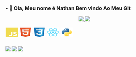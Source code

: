 
<h3>- 👋 Ola, Meu nome é Nathan Bem vindo Ao Meu Git</h3>

<div align="center">
  <a href="https://github.com/nathanzd">
  <img height="180em" width="auto" src="https://github-readme-stats.vercel.app/api?username=nathanzd&show_icons=true&theme=dark&include_all_commits=true&count_private=true"/>
  <img height="180em" width="auto" src="https://github-readme-stats.vercel.app/api/top-langs/?username=nathanzd&layout=compact&langs_count=7&theme=dark"/>
</div>
<div style="display:inline_block"><br>
  <img align="center" alt="Js" height="30" width="40" src="https://raw.githubusercontent.com/devicons/devicon/master/icons/javascript/javascript-plain.svg">
  <img align="center" alt="HTML" height="30" width="40" src="https://raw.githubusercontent.com/devicons/devicon/master/icons/html5/html5-original.svg">
  <img align="center" alt="CSS" height="30" width="40" src="https://raw.githubusercontent.com/devicons/devicon/master/icons/css3/css3-original.svg">
  <!--<img align="center" alt="Ts" height="30" width="40" src="https://raw.githubusercontent.com/devicons/devicon/master/icons/typescript/typescript-plain.svg">-->
  <img align="center" alt="React" height="30" width="40" src="https://raw.githubusercontent.com/devicons/devicon/master/icons/react/react-original.svg">
  <img align="center" alt="Python" height="30" width="40" src="https://raw.githubusercontent.com/devicons/devicon/master/icons/python/python-original.svg">
  <!--<img align="right" alt="Dragon" height="150" style="border-radius:100px;" src="https://cdn.discordapp.com/attachments/918234319548465162/922262680419577936/download20211200195447.png">-->
</div>

##

<div> 
  <a href="https://instagram.com/nathan_f_d" target="_blank"><img src="https://img.shields.io/badge/-Instagram-%23E4405F?style=for-the-badge&logo=instagram&logoColor=white"    target="_blank"></a>
  <a href = "mailto:nathan.fe.dias@gmail.com"><img src="https://img.shields.io/badge/-Gmail-%23333?style=for-the-badge&logo=gmail&logoColor=white" target="_blank"></a>
  <a href=# target="_blank"><img src="https://img.shields.io/badge/-LinkedIn-%230077B5?style=for-the-badge&logo=linkedin&logoColor=white" target="_blank"></a> 
</div>


<!---
nathanzd/nathanzd is a ✨ special ✨ repository because its `README.md` (this file) appears on your GitHub profile.
You can click the Preview link to take a look at your changes.
--->

